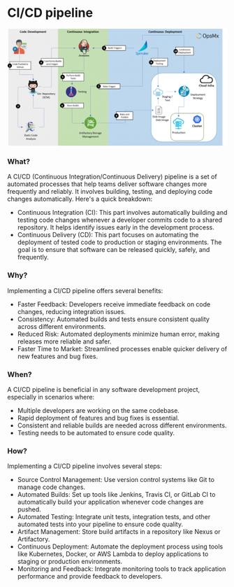 # CI/CD pipeline

![alt text](images-cicd/diagram.png)

### What?
A CI/CD (Continuous Integration/Continuous Delivery) pipeline is a set of automated processes that help teams deliver software changes more frequently and reliably. It involves building, testing, and deploying code changes automatically. Here's a quick breakdown:
- Continuous Integration (CI): This part involves automatically building and testing code changes whenever a developer commits code to a shared repository. It helps identify issues early in the development process.
- Continuous Delivery (CD): This part focuses on automating the deployment of tested code to production or staging environments. The goal is to ensure that software can be released quickly, safely, and frequently.
### Why?
Implementing a CI/CD pipeline offers several benefits:
- Faster Feedback: Developers receive immediate feedback on code changes, reducing integration issues.
- Consistency: Automated builds and tests ensure consistent quality across different environments.
- Reduced Risk: Automated deployments minimize human error, making releases more reliable and safer.
- Faster Time to Market: Streamlined processes enable quicker delivery of new features and bug fixes.

### When?
A CI/CD pipeline is beneficial in any software development project, especially in scenarios where:
- Multiple developers are working on the same codebase.
- Rapid deployment of features and bug fixes is essential.
- Consistent and reliable builds are needed across different environments.
- Testing needs to be automated to ensure code quality.

### How?
Implementing a CI/CD pipeline involves several steps:
- Source Control Management: Use version control systems like Git to manage code changes.
- Automated Builds: Set up tools like Jenkins, Travis CI, or GitLab CI to automatically build your application whenever code changes are pushed.
- Automated Testing: Integrate unit tests, integration tests, and other automated tests into your pipeline to ensure code quality.
- Artifact Management: Store build artifacts in a repository like Nexus or Artifactory.
- Continuous Deployment: Automate the deployment process using tools like Kubernetes, Docker, or AWS Lambda to deploy applications to staging or production environments.
- Monitoring and Feedback: Integrate monitoring tools to track application performance and provide feedback to developers.
